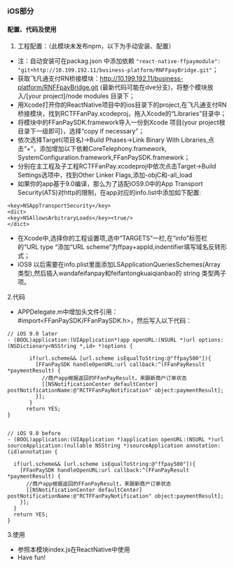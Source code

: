 ### iOS部分

#### 配置、代码及使用

1. 工程配置：（此模块未发布npm，以下为手动安装、配置）
- 注：自动安装可在packag.json 中添加依赖 ``` "react-native-ffpaymodule": "git+http://10.199.192.11/business-platform/RNFFpayBridge.git" ```；
- 获取飞凡通支付RN桥接模块：<http://10.199.192.11/business-platform/RNFFpayBridge.git> (最新代码可能在dve分支)，将整个模块放入/[your project]/node modules 目录下；
- 用Xcode打开你的ReactNative项目中的ios目录下的project,在飞凡通支付RN桥接模块，找到RCTFFanPay.xcodeproj，拖入Xcode的“Libraries”目录中；
- 将模块中的FFanPaySDK.framework导入一份到Xcode 项目(your project根目录下一级即可)，选择“copy if necessary”；
- 依次选择Target(项目名)->Build Phases->Link Binary With Libraries,点击“+”，添加增加以下依赖CoreTelephony.framework, SystemConfiguration.framework,FFanPaySDK.framework；
- 分别在主工程及子工程RCTFFanPay.xcodeproj中依次点击Target->Build Settings选项中，找到Other Linker Flags,添加-objC和-all_load
- 如果你的app基于9.0编译，那么为了适配iOS9.0中的App Transport Security(ATS)对http的限制，在app对应的info.list中添加如下配置:
```
<key>NSAppTransportSecurity</key>
<dict>
<key>NSAllowsArbitraryLoads</key><true/>
</dict>
```
- 在Xcode中,选择你的工程设置项,选中“TARGETS”一栏,在“info”标签栏的“URL type “添加“URL scheme”为ffpay+appId,indentifier填写域名反转形式；
- iOS9 以后需要在info.plist里面添加LSApplicationQueriesSchemes(Array 类型),然后插入wandafeifanpay和feifantongkuaiqianbao的 string 类型两子项。

2.代码

- APPDelegate.m中增加头文件引用：#import\<FFanPaySDK/FFanPaySDK.h>，然后写入以下代码：

```
// iOS 9.0 later
- (BOOL)application:(UIApplication*)app openURL:(NSURL *)url options:(NSDictionary<NSString *,id> *)options {
  
       if(url.scheme&& [url.scheme isEqualToString:@"ffpay500"]){
         [FFanPaySDK handleOpenURL:url callback:^(FFanPayResult *paymentResult) {
           //商户app根据返回的FFanPayResult，来跟新商户订单状态
           [[NSNotificationCenter defaultCenter] postNotificationName:@"RCTFFanPayNotification" object:paymentResult];
         }];
       }
      return YES;
}


// iOS 9.0 before
- (BOOL)application:(UIApplication *)application openURL:(NSURL *)url sourceApplication:(nullable NSString *)sourceApplication annotation:(id)annotation {
  
  if(url.scheme&& [url.scheme isEqualToString:@"ffpay500"]){
    [FFanPaySDK handleOpenURL:url callback:^(FFanPayResult *paymentResult) {
      //商户app根据返回的FFanPayResult，来跟新商户订单状态
      [[NSNotificationCenter defaultCenter] postNotificationName:@"RCTFFanPayNotification" object:paymentResult];
    }];
  }
  return YES;
}
```

3.使用

- 参照本模块index.js在ReactNative中使用
- Have fun! 
